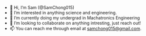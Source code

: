 - 👋 Hi, I’m Sam (@SamChong015)
- 👀 I’m interested in anything science and engineering.
- 🌱 I’m currently doing my undergrad in Machatronics Engineering
- 💞️ I’m looking to collaborate on anything intresting, just reach out!
- 📫 You can reach me through email at samchong015@gmail.com.
<!---
SamChong015/SamChong015 is a ✨ special ✨ repository because its `README.md` (this file) appears on your GitHub profile.
You can click the Preview link to take a look at your changes.
--->
